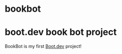 # bookbot
# boot.dev book bot project
BookBot is my first [Boot.dev](https://www.boot.dev) project!
